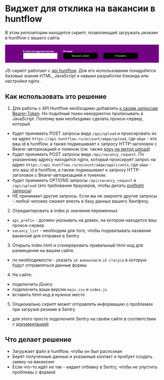 # Виджет для отклика на вакансии в huntflow

В этом репозитории находится скрипт, позволяющий загружать резюме в huntflow с вашего сайта. 

![](demo.png)

JS-скрипт работает с [api huntflow](https://github.com/huntflow/api). Для его использования понадобятся базовые знания HTML, JavaScript и навыки разработки бэкэнда или настройки nginx.

## Как использовать это решение

1. Для работы с API Huntflow необходимо добавлять [к своим запросам Bearer-Token](https://github.com/huntflow/api/blob/master/ru/personal_token.md). Но подобный токен некорректно прописывать в JavaScript. Поэтому вам необходимо сделать прокси-сервер, который
  - будет принимать POST запросы вида `/api/upload` и проксировать их на адрес `https://api.huntflow.ru/account/айди/upload`, где `айди` - это ваш id в huntflow, а также подмешивает к запросу HTTP-заголовок с Bearer-авторизацией и токеном (см. также [доку на метод upload](https://github.com/huntflow/api/blob/master/ru/upload.md))
  - будет принимать POST запросы вида `/api/vacancy_request`. По указанному адресу находится nginx, который проксирует запрос на адрес `https://api.huntflow.ru/account/айди/applicants`, где `айди` - это ваш id в huntflow, а также подмешивает к запросу HTTP-заголовок с Bearer-авторизацией и токеном.
  - будет принимать OPTIONS запросы `/api/vacancy_request` и `/api/upload` (это требование браузеров, чтобы делать [preflight запросы](https://developer.mozilla.org/en-US/docs/Glossary/Preflight_request))
  - НЕ принимает другие запросы. Если вы не закроете другие запросы - любой человек сможет влезть в базу данных вашего Хантфлоу.
2. Отредактировать в index.js значения переменных
  - `api_prefix` - должен указывать на домен, на котором находится ваш прокси-сервер
  - `vacancy_list` - необходим для того, чтобы подхватывать названия вакансий для отправки в Sentry
3. Открыть index.html и сгенерировать правильный html-код для размещения на вашем сайте.
  - по необходимости - указать `id вакансии` и `id статуса` в которую будут отправляться данные формы
4. На сайте:
  - подключить jQuery
  - подключить ваши версии `main.css` и `index.js`
  - вставить html-код в нужное место
5. Опционально скрипт может отправлять информацию о проблемах при загрузке резюме в Sentry
  - для этого просто подключите Sentry на своём сайте в соответствии с [документацией](https://sentry.io/for/javascript/)

## Что делает решение

- Загружает файл в huntflow, чтобы он был распознан
- Берёт полученные данные и указанный контакт и пробует создать заявку на вакансию
- Если что-то идёт не так - кидает отбивку в Sentry, чтобы не упустить проблемы с формой